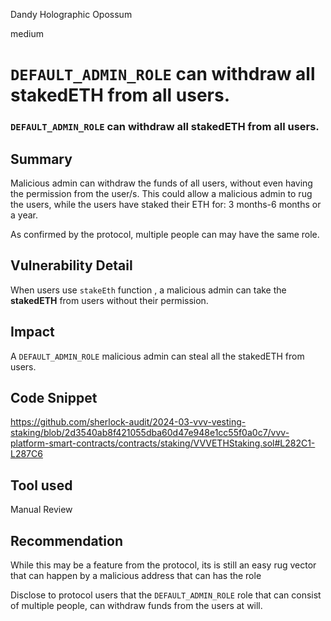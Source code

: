 Dandy Holographic Opossum

medium

# `DEFAULT_ADMIN_ROLE` can withdraw all stakedETH from all users.

### `DEFAULT_ADMIN_ROLE` can withdraw all stakedETH from all users.

## Summary
Malicious admin can withdraw the funds of all users, without even having the permission from the user/s.
This could allow a malicious admin to rug the users, while the users have staked their ETH for: 3 months-6 months or a year.

As confirmed by the protocol, multiple people can may have the same role.


## Vulnerability Detail
When users use `stakeEth` function , a malicious admin can take the **stakedETH** from users without their permission.

## Impact
A  `DEFAULT_ADMIN_ROLE` malicious admin can steal all the stakedETH from users.

## Code Snippet
https://github.com/sherlock-audit/2024-03-vvv-vesting-staking/blob/2d3540ab8f421055dba60d47e948e1cc55f0a0c7/vvv-platform-smart-contracts/contracts/staking/VVVETHStaking.sol#L282C1-L287C6

## Tool used
Manual Review


## Recommendation
While this may be a feature from the protocol, its is still an easy rug vector that can happen by a malicious address that can has the role 

Disclose to  protocol users that the `DEFAULT_ADMIN_ROLE` role that can consist of multiple people, can withdraw funds from the users at will.




